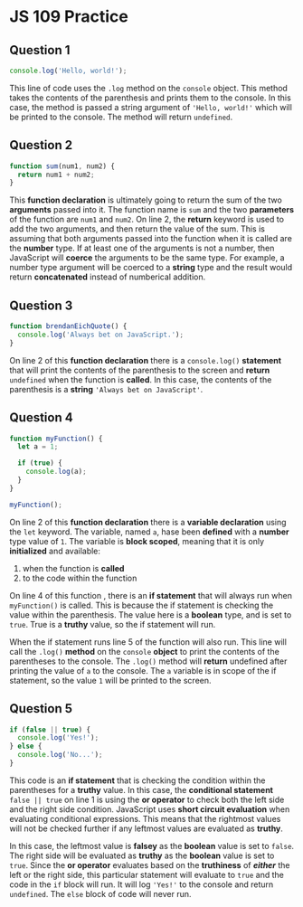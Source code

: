 # JS 109 Practice

## Question 1
```javascript
console.log('Hello, world!');
```

This line of code uses the `.log` method on the `console` object. This method takes the contents of the parenthesis and prints them to the console. In this case, the method is passed a string argument of `'Hello, world!'` which will be printed to the console. The method will return `undefined`. 

## Question 2
```javascript
function sum(num1, num2) {
  return num1 + num2;
}
```

This **function declaration** is ultimately going to return the sum of the two **arguments** passed into it. The function name is `sum` and the two **parameters** of the function are `num1` and `num2`. On line 2, the **return** keyword is used to add the two arguments, and then return the value of the sum. This is assuming that both arguments passed into the function when it is called are the **number** type. If at least one of the arguments is not a number, then JavaScript will **coerce** the arguments to be the same type. For example, a number type argument will be coerced to a **string** type and the result would return **concatenated** instead of numberical addition. 

## Question 3
```javascript
function brendanEichQuote() {
  console.log('Always bet on JavaScript.');
}
```

On line 2 of this **function declaration** there is a `console.log()` **statement** that will print the contents of the parenthesis to the screen and **return** `undefined` when the function is **called**. In this case, the contents of the parenthesis is a **string** `'Always bet on JavaScript'`. 

## Question 4
```javascript
function myFunction() {
  let a = 1;

  if (true) {
    console.log(a);
  }
}

myFunction();
```

On line 2 of this **function declaration** there is a **variable declaration** using the `let` keyword. The variable, named `a`, hase been **defined** with a **number** type value of `1`. The variable is **block scoped**, meaning that it is only **initialized** and available:
1. when the function is **called** 
2. to the code within the function

On line 4 of this function , there is an **if statement** that will always run when `myFunction()` is called. This is because the if statement is checking the value within the parenthesis. The value here is a **boolean** type, and is set to `true`. True is a **truthy** value, so the if statement will run. 

When the if statement runs line 5 of the function will also run. This line will call the `.log()` **method** on the `console` **object** to print the contents of the parentheses to the console. The `.log()` method will **return** undefined after printing the value of `a` to the console. The `a` variable is in scope of the if statement, so the value `1` will be printed to the screen.

## Question 5
``` javascript
if (false || true) {
  console.log('Yes!');
} else {
  console.log('No...');
}
```

This code is an **if statement** that is checking the condition within the parentheses for a **truthy** value. In this case, the **conditional statement** ` false || true` on line 1 is using the **or operator** to check both the left side and the right side condition. JavaScript uses **short circuit evaluation** when evaluating conditional expressions. This means that the rightmost values will not be checked further if any leftmost values are evaluated as **truthy**. 

In this case, the leftmost value is **falsey** as the **boolean** value is set to `false`. The right side will be evaluated as **truthy** as the **boolean** value is set to `true`. Since the **or operator** evaluates based on the **truthiness** of ***either*** the left or the right side, this particular statement will evaluate to `true` and the code in the `if` block will run. It will log `'Yes!'` to the console and return `undefined`. The `else` block of code will never run.




















